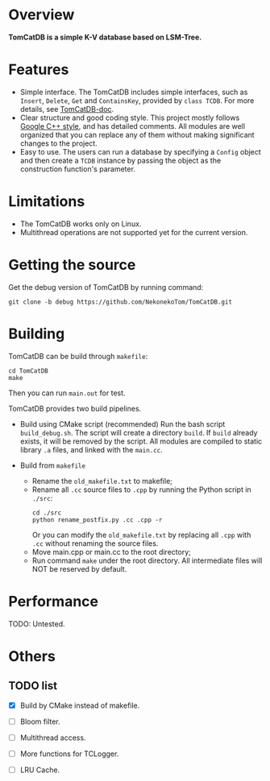 # **Overview**
**TomCatDB is a simple K-V database based on LSM-Tree.**

# **Features**
- Simple interface. The TomCatDB includes simple interfaces, such as `Insert`, `Delete`, `Get` and `ContainsKey`, provided by `class TCDB`. For more details, see [TomCatDB-doc]().
- Clear structure and good coding style. This project mostly follows [Google C++ style](https://google.github.io/styleguide/cppguide.html), and has detailed comments. All modules are well organized that you can replace any of them without making significant changes to the project.
- Easy to use. The users can run a database by specifying a `Config` object and then create a `TCDB` instance by passing the object as the construction function's parameter.

# **Limitations**
- The TomCatDB works only on Linux.
- Multithread operations are not supported yet for the current version.

# **Getting the source**
Get the debug version of TomCatDB by running command:
```
git clone -b debug https://github.com/NekonekoTom/TomCatDB.git
```

# **Building**
TomCatDB can be build through `makefile`:
```
cd TomCatDB
make
```
Then you can run `main.out` for test.

TomCatDB provides two build pipelines.
- Build using CMake script (recommended)
  Run the bash script `build_debug.sh`.
  The script will create a directory `build`.
  If `build` already exists, it will be removed by the script.
  All modules are compiled to static library `.a` files, and linked with the `main.cc`.

- Build from `makefile`
  - Rename the `old_makefile.txt` to makefile;
  - Rename all `.cc` source files to `.cpp` by running the Python script in `./src`:
    ```
    cd ./src
    python rename_postfix.py .cc .cpp -r
    ```
    Or you can modify the `old_makefile.txt` by replacing all `.cpp` with `.cc` without renaming the source files.
  - Move main.cpp or main.cc to the root directory;
  - Run command `make` under the root directory. All intermediate files will NOT be reserved by default.

# **Performance**
TODO: Untested.

# **Others**
## TODO list
-[x] Build by CMake instead of makefile.

-[ ] Bloom filter.

-[ ] Multithread access.

-[ ] More functions for TCLogger.

-[ ] LRU Cache.